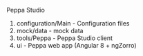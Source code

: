 Peppa Studio

1. configuration/Main - Configuration files
2. mock/data - mock data
3. tools/Peppa - Peppa Studio client
4. ui - Peppa web app (Angular 8 + ngZorro)